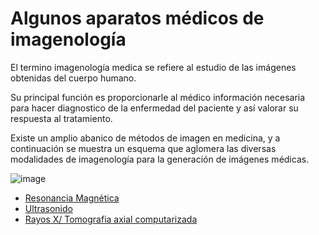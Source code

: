 # Algunos aparatos médicos de imagenología
El termino imagenología medica se refiere al estudio de las imágenes obtenidas del cuerpo humano. 

Su principal función es proporcionarle al médico información necesaria para hacer diagnostico de la enfermedad del paciente y así valorar su respuesta al tratamiento. 

Existe un amplio abanico de métodos de imagen en medicina, y a continuación se muestra un esquema que aglomera las diversas modalidades de imagenología para la generación de imágenes médicas.

![image](https://user-images.githubusercontent.com/98423341/155177914-8a68bf90-d1eb-44dc-b95f-1b7f2cb35464.png)

- [Resonancia Magnética](https://github.com/RocaBilly/Procesamiento-de-im-genes-m-dicas-con-Python/tree/conceptos-de-im%C3%A1genes/Algunos%20aparatos%20m%C3%A9dicos%20de%20imagenolog%C3%ADa/Resonancia%20Magn%C3%A9tica)
- [Ultrasonido]()
- [Rayos X/ Tomografia axial computarizada]()



